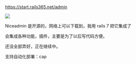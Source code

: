 https://start.rails365.net/admin

![](https://l.ruby-china.com/photo/hfpp2012/2de9f33b-690e-4f9b-9a2c-b1d3550d4601.png!large)

Niceadmin 是开源的，网络上可以下载到，我用 rails 7 把它集成了

会集成各种功能，插件，主要是为了以后写代码方便。

还没全部弄好，正在继续中。

支持自动化部署：cap
